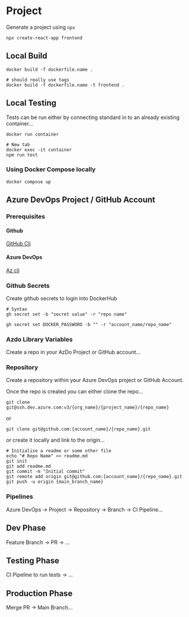 # Project

Generate a project using `npx`

```shell
npx create-react-app frontend
```

## Local Build

```shell
docker build -f dockerfile.name .

# should really use tags
docker build -f dockerfile.name -t frontend .
```

## Local Testing

Tests can be run either by connecting standard in to an already existing container...

```shell
docker run container

# New tab
docker exec -it container
npm run test
```

### Using Docker Compose locally

`docker compose up`

## Azure DevOps Project / GitHub Account

### Prerequisites

#### Github

[GitHub Cli](https://cli.github.com/)

#### Azure DevOps

[Az cli](https://learn.microsoft.com/en-us/cli/azure/install-azure-cli-linux?view=azure-cli-latest&pivots=apt)

### Github Secrets

Create github secrets to login into DockerHub

```shell
# Syntax
gh secret set -b "secret value" -r "repo name"

gh secret set DOCKER_PASSWORD -b "" -r "account_name/repo_name"

```



### Azdo Library Variables


Create a repo in your AzDo Project or GitHub account...

### Repository

Create a repository within your Azure DevOps project or GitHub Account.

Once the repo is created you can either clone the repo...

```shell
git clone git@ssh.dev.azure.com:v3/{org_name}/{project_name}/{repo_name}
```

or

```shell
git clone git@github.com:{account_name}/{repo_name}.git
```

or create it locally and link to the origin...

```shell
# Initialise a readme or some other file
echo "# Repo Name" >> readme.md
git init
git add readme.md
git commit -m "Initial commit"
git remote add origin git@github.com:{account_name}/{repo_name}.git
git push -u origin {main_branch_name}
```

### Pipelines

Azure DevOps -> Project -> Repository -> Branch -> CI Pipeline...

## Dev Phase

Feature Branch -> PR -> ...

## Testing Phase

CI Pipeline to run tests -> ...

## Production Phase

Merge PR -> Main Branch...